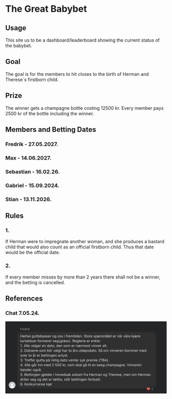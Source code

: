# The Great Babybet

## Usage

This site us to be a dashboard/leaderboard showing the current status of the babybet.

## Goal

The goal is for the members to hit closes to the birth of Herman and Therese`s firstborn child.

## Prize

The winner gets a champagne bottle costing 12500 kr. Every member pays 2500 kr of the bottle including the winner.

## Members and Betting Dates

### Fredrik - 27.05.2027.

### Max - 14.06.2027.

### Sebastian - 16.02.26.

### Gabriel - 15.09.2024.

### Stian - 13.11.2026.

## Rules

### 1.

If Herman were to impregnate another woman, and she produces a bastard child that would also count as an official firstborn child.
Thus that date would be the official date.

### 2.

If every member misses by more than 2 years there shall not be a winner, and the betting is cancelled.

## References

### Chat 7.05.24.

![Facebook Screenshot](https://raw.githubusercontent.com/maxfinanger/babybet/main/public/facebookRules.png "facebookRules.png")
